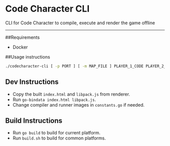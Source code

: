 # Code Character CLI

CLI for Code Character to compile, execute and render the game offline

-------------------------------------------

##Requirements
- Docker

##Usage instructions

```bash
./codecharacter-cli [ -p PORT ] [ -m MAP_FILE ] PLAYER_1_CODE PLAYER_2_CODE
```

## Dev Instructions
- Copy the built `index.html` and `libpack.js` from renderer.
- Run `go-bindata index.html libpack.js`.
- Change compiler and runner images in `constants.go` if needed.

## Build Instructions
- Run `go build` to build for current platform.
- Run `build.sh` to build for common platforms.
